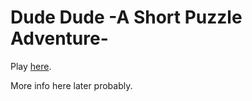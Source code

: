 # Dude Dude -A Short Puzzle Adventure-

Play [here](https://lumenthefairy.github.io/DudeDude/).

More info here later probably.
